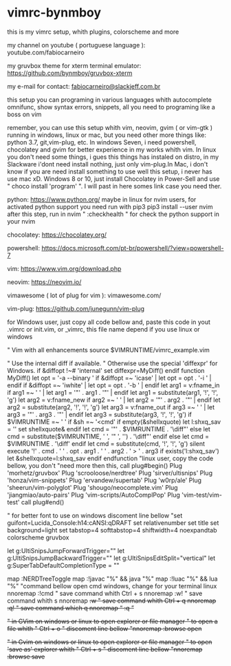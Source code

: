 # vimrc-bynmboy
this is my vimrc setup, whith plugins, colorscheme and more

my channel on youtube ( portuguese language ):
youtube.com/fabiocarneiro

my gruvbox theme for xterm terminal emulator:
https://github.com/bynmboy/gruvbox-xterm

my e-mail for contact:
fabiocarneiro@slackjeff.com.br

this setup you can programing in various languages whith autocomplete
omnifunc, show syntax errors, snippets, all you need to programing like a boss on vim

remember, you can use this setup whith vim, neovim, gvim ( or vim-gtk )
running in windows, linux or mac, but you need other more things like:
python 3.7, git,vim-plug, etc. In windows Seven, i need powershell,
chocolatey and gvim for better experience in my works whith vim.
In linux you don't need some things, i gues this things has instaled on distro,
in my Slackware i'dont need install nothing, just only vim-plug.In Mac, 
i don't know if you are need install something to use well this setup, 
i never has use mac xD. Windows 8 or 10, just install Chocolatey in Power-Sell and
use " choco install 'program' ". I will past in here somes link case you need ther.

python:
https://www.python.org/
maybe in linux for nvim users, for activated python support
you need run with pip3
pip3 install --user nvim
after this step, run in nvim " :checkhealth " for check the
python support in your nvim

chocolatey:
https://chocolatey.org/

powershell:
https://docs.microsoft.com/pt-br/powershell/?view=powershell-7

vim:
https://www.vim.org/download.php

neovim:
https://neovim.io/

vimawesome ( lot of plug for vim ):
vimawesome.com/

vim-plug:
https://github.com/junegunn/vim-plug

for Windows user, just copy all code bellow and, paste this code in
yout .vimrc or init.vim, or _vimrc, this file name depend if you use linux or windows

" Vim with all enhancements
source $VIMRUNTIME/vimrc_example.vim

" Use the internal diff if available.
" Otherwise use the special 'diffexpr' for Windows.
if &diffopt !~# 'internal'
  set diffexpr=MyDiff()
endif
function MyDiff()
  let opt = '-a --binary '
  if &diffopt =~ 'icase' | let opt = opt . '-i ' | endif
  if &diffopt =~ 'iwhite' | let opt = opt . '-b ' | endif
  let arg1 = v:fname_in
  if arg1 =~ ' ' | let arg1 = '"' . arg1 . '"' | endif
  let arg1 = substitute(arg1, '!', '\!', 'g')
  let arg2 = v:fname_new
  if arg2 =~ ' ' | let arg2 = '"' . arg2 . '"' | endif
  let arg2 = substitute(arg2, '!', '\!', 'g')
  let arg3 = v:fname_out
  if arg3 =~ ' ' | let arg3 = '"' . arg3 . '"' | endif
  let arg3 = substitute(arg3, '!', '\!', 'g')
  if $VIMRUNTIME =~ ' '
    if &sh =~ '\<cmd'
      if empty(&shellxquote)
        let l:shxq_sav = ''
        set shellxquote&
      endif
      let cmd = '"' . $VIMRUNTIME . '\diff"'
    else
      let cmd = substitute($VIMRUNTIME, ' ', '" ', '') . '\diff"'
    endif
  else
    let cmd = $VIMRUNTIME . '\diff'
  endif
  let cmd = substitute(cmd, '!', '\!', 'g')
  silent execute '!' . cmd . ' ' . opt . arg1 . ' ' . arg2 . ' > ' . arg3
  if exists('l:shxq_sav')
    let &shellxquote=l:shxq_sav
  endif
endfunction
"linux user, copy the code bellow, you don't
"need more then this, 
call plug#begin()
Plug 'morhetz/gruvbox'
Plug 'scrooloose/nerdtree'
Plug 'sirver/ultisnips'
Plug 'honza/vim-snippets'
Plug 'ervandew/supertab'
Plug 'w0rp/ale'
Plug 'sheerun/vim-polyglot'
Plug 'shougo/neocomplete.vim'
Plug 'jiangmiao/auto-pairs'
Plug 'vim-scripts/AutoComplPop'
Plug 'vim-test/vim-test'
call plug#end()

" for better font to use on windows discoment line bellow
"set guifont=Lucida_Console:h14:cANSI:qDRAFT
set relativenumber
set title
set background=light
set tabstop=4 softtabstop=4 shiftwidth=4 noexpandtab
colorscheme gruvbox

let g:UltiSnipsJumpForwardTrigger="<TAB>"
let g:UltiSnipsJumpBackwardTrigger="<S-TAB>"
let g:UltiSnipsEditSplit="vertical"
let g:SuperTabDefaultCompletionType = "<c-n>"

map <F2> :NERDTreeToggle <CR>
map <F3> :!javac "%" && java "%" <CR>
map <F4> :!luac "%" && lua "%" <CR>
"command bellow open cmd windows, change for your terminal linux
nnoremap <C-t> :!cmd <CR>
" save command whith Ctrl + s
nnoremap <C-s> :w! <CR>
" save command whith s
nnoremap <s> :w <CR>
" save command whith Ctrl + q
nnoremap <C-q> :q! <CR>
" save command which q
nnoremap <q> :q <CR>
  
" in GVim on windows or linux to open explorer or file manager 
" to open a file whith " Ctrl + o " discoment line bellow
"nnoremap <C-o> :browse open <CR>
  
" in Gvim on windows or linux to open explorer or file manager 
" to open 'save as' explorer whith " Ctrl + s " discoment line bellow
"nnoremap <C-s> :browse save <CR>
